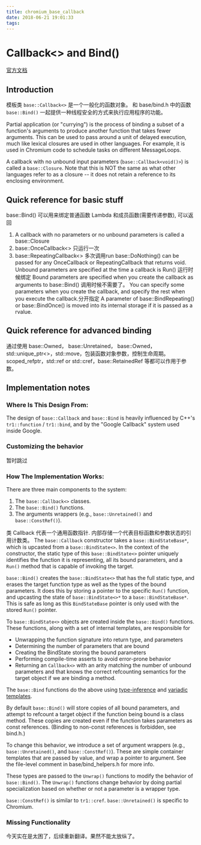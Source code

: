 ```yaml
---
title: chromium_base_callback
date: 2018-06-21 19:01:33
tags:
---
```

# Callback<> and Bind()

[官方文档](https://chromium.googlesource.com/chromium/src/+/master/docs/callback.md)

## Introduction
模板类 `base::Callback<>` 是一个一般化的函数对象。
和 base/bind.h 中的函数 `base::Bind()` 一起提供一种线程安全的方式来执行应用程序的功能。

Partial application (or "currying") is the process of binding a subset of a
function's arguments to produce another function that takes fewer arguments.
This can be used to pass around a unit of delayed execution, much like lexical
closures are used in other languages. For example, it is used in Chromium code
to schedule tasks on different MessageLoops.

A callback with no unbound input parameters (`base::Callback<void()>`) is
called a `base::Closure`. Note that this is NOT the same as what other
languages refer to as a closure -- it does not retain a reference to its
enclosing environment.

## Quick reference for basic stuff
base::Bind() 可以用来绑定普通函数 Lambda 和成员函数(需要传递参数), 可以返回 
1. A callback with no parameters or no unbound parameters is called a base::Closure
2. base::OnceCallback<> 只运行一次
3. base::RepeatingCallback<> 多次调用run
base::DoNothing() can be passed for any OnceCallback or RepeatingCallback that returns void.
Unbound parameters are specified at the time a callback is Run() 运行时候绑定
Bound parameters are specified when you create the callback as arguments to base::Bind() 调用时候不需要了。
You can specify some parameters when you create the callback, and specify the rest when you execute the callback.分开指定
A parameter of base::BindRepeating() or base::BindOnce() is moved into its internal storage if it is passed as a rvalue.

## Quick reference for advanced binding
通过使用 base::Owned， base::Unretained， base::Owned， std::unique_ptr<>，std::move，包装函数对象参数，控制生命周期。
scoped_refptr，std::ref or std::cref，base::RetainedRef 等都可以作用于参数。


## Implementation notes

### Where Is This Design From:

The design of `base::Callback` and `base::Bind` is heavily influenced by C++'s
`tr1::function` / `tr1::bind`, and by the "Google Callback" system used inside
Google.

### Customizing the behavior
暂时跳过

### How The Implementation Works:

There are three main components to the system:
  1) The `base::Callback<>` classes.
  2) The `base::Bind()` functions.
  3) The arguments wrappers (e.g., `base::Unretained()` and `base::ConstRef()`).

类 Callback 代表一个通用函数指针. 内部存储一个代表目标函数和参数状态的引用计数类。
The `base::Callback` constructor takes a
`base::BindStateBase*`, which is upcasted from a `base::BindState<>`. In the
context of the constructor, the static type of this `base::BindState<>` pointer
uniquely identifies the function it is representing, all its bound parameters,
and a `Run()` method that is capable of invoking the target.

`base::Bind()` creates the `base::BindState<>` that has the full static type,
and erases the target function type as well as the types of the bound
parameters. It does this by storing a pointer to the specific `Run()` function,
and upcasting the state of `base::BindState<>*` to a `base::BindStateBase*`.
This is safe as long as this `BindStateBase` pointer is only used with the
stored `Run()` pointer.

To `base::BindState<>` objects are created inside the `base::Bind()` functions.
These functions, along with a set of internal templates, are responsible for

 - Unwrapping the function signature into return type, and parameters
 - Determining the number of parameters that are bound
 - Creating the BindState storing the bound parameters
 - Performing compile-time asserts to avoid error-prone behavior
 - Returning an `Callback<>` with an arity matching the number of unbound
   parameters and that knows the correct refcounting semantics for the
   target object if we are binding a method.

The `base::Bind` functions do the above using
[type-inference](https://en.wikipedia.org/wiki/Type_inference) and
[variadic templates](https://en.wikipedia.org/wiki/Variadic_template).

By default `base::Bind()` will store copies of all bound parameters, and
attempt to refcount a target object if the function being bound is a class
method. These copies are created even if the function takes parameters as const
references. (Binding to non-const references is forbidden, see bind.h.)

To change this behavior, we introduce a set of argument wrappers (e.g.,
`base::Unretained()`, and `base::ConstRef()`).  These are simple container
templates that are passed by value, and wrap a pointer to argument.  See the
file-level comment in base/bind_helpers.h for more info.

These types are passed to the `Unwrap()` functions to modify the behavior of
`base::Bind()`.  The `Unwrap()` functions change behavior by doing partial
specialization based on whether or not a parameter is a wrapper type.

`base::ConstRef()` is similar to `tr1::cref`.  `base::Unretained()` is specific
to Chromium.

### Missing Functionality
今天实在是太困了，后续重新翻译。果然不能太放纵了。
